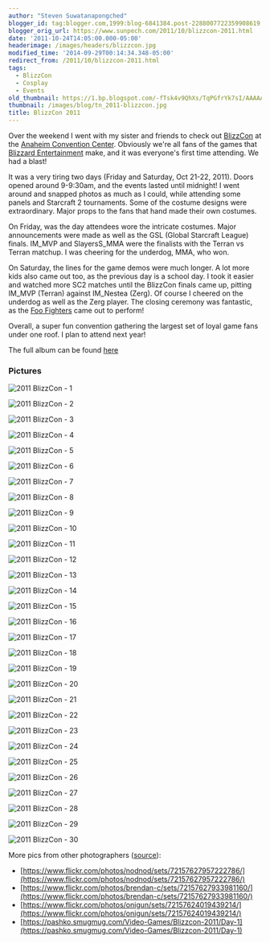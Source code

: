 ```yaml
---
author: "Steven Suwatanapongched"
blogger_id: tag:blogger.com,1999:blog-6841384.post-2288007722359908619
blogger_orig_url: https://www.sunpech.com/2011/10/blizzcon-2011.html
date: '2011-10-24T14:05:00.000-05:00'
headerimage: /images/headers/blizzcon.jpg
modified_time: '2014-09-29T00:14:34.348-05:00'
redirect_from: /2011/10/blizzcon-2011.html
tags:
  - BlizzCon
  - Cosplay
  - Events
old_thumbnail: https://1.bp.blogspot.com/-fTsk4v9QhXs/TqPGfrYk7sI/AAAAAAAAvWk/SPPRltqrxnA/s800/2011-10-21+at+09-12-36.jpg
thumbnail: /images/blog/tn_2011-blizzcon.jpg
title: BlizzCon 2011
---
```


Over the weekend I went with my sister and friends to check out [BlizzCon](https://www.blizzcon.com) at the [Anaheim Convention Center](https://www.anaheimconventioncenter.com). Obviously we're all fans of the games that [Blizzard Entertainment](https://www.blizzard.com) make, and it was everyone's first time attending. We had a blast!

It was a very tiring two days (Friday and Saturday, Oct 21-22, 2011). Doors opened around 9-9:30am, and the events lasted until midnight! I went around and snapped photos as much as I could, while attending some panels and Starcraft 2 tournaments. Some of the costume designs were extraordinary. Major props to the fans that hand made their own costumes.

On Friday, was the day attendees wore the intricate costumes. Major announcements were made as well as the GSL (Global Starcraft League) finals. IM_MVP and SlayersS_MMA were the finalists with the Terran vs Terran matchup. I was cheering for the underdog, MMA, who won.

On Saturday, the lines for the game demos were much longer. A lot more kids also came out too, as the previous day is a school day. I took it easier and watched more SC2 matches until the BlizzCon finals came up, pitting IM_MVP (Terran) against IM_Nestea (Zerg). Of course I cheered on the underdog as well as the Zerg player. The closing ceremony was fantastic, as the [Foo Fighters](https://www.foofighters.com/us/home) came out to perform!

Overall, a super fun convention gathering the largest set of loyal game fans under one roof. I plan to attend next year!

The full album can be found [here](https://photos.app.goo.gl/MSuRoz5SK5Y2iiGU9)

### Pictures

![2011 BlizzCon - 1](/images/blog/2011-10-21-at-09-12-36.jpg)

![2011 BlizzCon - 2](/images/blog/2011-10-20-at-23-42-10.jpg)

![2011 BlizzCon - 3](/images/blog/2011-10-21-at-08-58-26.jpg)

![2011 BlizzCon - 4](/images/blog/2011-10-21-at-09-12-38.jpg)

![2011 BlizzCon - 5](/images/blog/2011-10-21-at-09-19-12.jpg)

![2011 BlizzCon - 6](/images/blog/2011-10-21-at-09-20-40.jpg)

![2011 BlizzCon - 7](/images/blog/2011-10-21-at-09-46-01.jpg)

![2011 BlizzCon - 8](/images/blog/2011-10-21-at-09-48-46.jpg)

![2011 BlizzCon - 9](/images/blog/2011-10-21-at-09-58-32.jpg)

![2011 BlizzCon - 10](/images/blog/2011-10-21-at-11-24-46.jpg)

![2011 BlizzCon - 11](/images/blog/2011-10-21-at-12-12-30.jpg)

![2011 BlizzCon - 12](/images/blog/2011-10-21-at-12-34-46.jpg)

![2011 BlizzCon - 13](/images/blog/2011-10-21-at-14-22-19.jpg)

![2011 BlizzCon - 14](/images/blog/2011-10-21-at-15-54-01.jpg)

![2011 BlizzCon - 15](/images/blog/2011-10-21-at-16-25-09.jpg)

![2011 BlizzCon - 16](/images/blog/2011-10-21-at-18-16-09.jpg)

![2011 BlizzCon - 17](/images/blog/2011-10-21-at-18-20-22.jpg)

![2011 BlizzCon - 18](/images/blog/2011-10-21-at-18-27-30.jpg)

![2011 BlizzCon - 19](/images/blog/2011-10-21-at-18-53-23.jpg)

![2011 BlizzCon - 20](/images/blog/2011-10-21-at-21-04-41.jpg)

![2011 BlizzCon - 21](/images/blog/2011-10-22-at-12-51-35.jpg)

![2011 BlizzCon - 22](/images/blog/2011-10-22-at-13-07-21.jpg)

![2011 BlizzCon - 23](/images/blog/2011-10-22-at-13-08-29.jpg)

![2011 BlizzCon - 24](/images/blog/2011-10-22-at-13-10-32.jpg)

![2011 BlizzCon - 25](/images/blog/2011-10-22-at-13-12-21.jpg)

![2011 BlizzCon - 26](/images/blog/2011-10-22-at-18-14-29.jpg)

![2011 BlizzCon - 27](/images/blog/2011-10-22-at-19-32-48.jpg)

![2011 BlizzCon - 28](/images/blog/2011-10-22-at-19-52-57.jpg)

![2011 BlizzCon - 29](/images/blog/2011-10-22-at-21-04-10.jpg)

![2011 BlizzCon - 30](/images/blog/2011-10-22-at-20-34-09.jpg)

More pics from other photographers ([source](https://us.battle.net/blizzcon/en/blog/3749104/BlizzCon_2011_We_Want_Your_Photos-10_25_2011#blog)):

* [https://www.flickr.com/photos/nodnod/sets/72157627957222786/](https://www.flickr.com/photos/nodnod/sets/72157627957222786/)
* [https://www.flickr.com/photos/brendan-c/sets/72157627933981160/](https://www.flickr.com/photos/brendan-c/sets/72157627933981160/)
* [https://www.flickr.com/photos/onigun/sets/72157624019439214/](https://www.flickr.com/photos/onigun/sets/72157624019439214/)
* [https://pashko.smugmug.com/Video-Games/Blizzcon-2011/Day-1](https://pashko.smugmug.com/Video-Games/Blizzcon-2011/Day-1)
